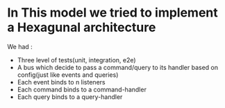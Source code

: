 # In This model we tried to implement a Hexagunal architecture

We had :
  - Three level of tests(unit, integration, e2e)
  - A bus which decide to pass a command/query to its handler based on config(just like events and queries)
  - Each event binds to n listeners
  - Each command binds to a command-handler
  - Each query binds to a query-handler
